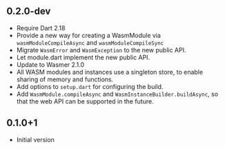 ## 0.2.0-dev

- Require Dart 2.18
- Provide a new way for creating a WasmModule via
  `wasmModuleCompileAsync` and `wasmModuleCompileSync`
- Migrate `WasmError` and `WasmException` to the new public API.
- Let module.dart implement the new public API.
- Update to Wasmer 2.1.0
- All WASM modules and instances use a singleton store, to enable sharing of
  memory and functions.
- Add options to `setup.dart` for configuring the build.
- Add `WasmModule.compileAsync` and `WasmInstanceBuilder.buildAsync`, so that
  the web API can be supported in the future.

## 0.1.0+1

- Initial version
